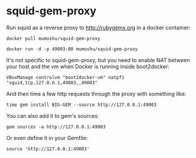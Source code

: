 squid-gem-proxy
=====

Run squid as a reverse proxy to http://rubygems.org in a docker container:

    docker pull mumoshu/squid-gem-proxy

    docker run -d -p 49003:80 mumoshu/squid-gem-proxy

It's not specific to squid-gem-proxy, but you need to enable NAT between your host and the vm when Docker is running inside boot2docker:

    VBoxManage controlvm "boot2docker-vm" natpf1 "squid,tcp,127.0.0.1,49003,,49003"

And then time a few http requests through the proxy with something like:

    time gem install BIG-GEM --source http://127.0.0.1:49003

You can also add it to gem's sources:

    gem sources -a http://127.0.0.1:49003

Or even define it in your Gemfile:

    source 'http://127.0.0.1:49003'
